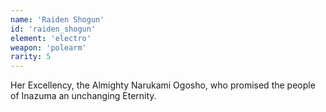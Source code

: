```yaml
---
name: 'Raiden Shogun'
id: 'raiden_shogun'
element: 'electro'
weapon: 'polearm'
rarity: 5
---
```


Her Excellency, the Almighty Narukami Ogosho, who promised the people of Inazuma an unchanging Eternity.
